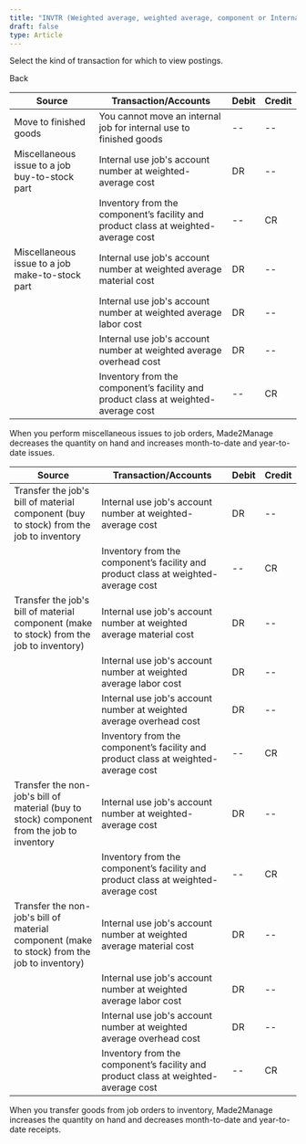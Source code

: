 ```yaml
---
title: "INVTR (Weighted average, weighted average, component or Internal job for internal use)"
draft: false
type: Article
---
```


Select the kind of transaction for which to view postings. 

Back

| Source                                          | Transaction/Accounts                                                               | Debit | Credit |
|-------------------------------------------------|------------------------------------------------------------------------------------|-------|--------|
| Move to finished goods                          | You cannot move an internal job for internal use to finished goods                 | --    | --     |
| Miscellaneous issue to a job buy-to-stock part  | Internal use job's account number at weighted-average cost                         | DR    | --     |
|                                                 | Inventory from the component’s facility and product class at weighted-average cost | --    | CR     |
| Miscellaneous issue to a job make-to-stock part | Internal use job's account number at weighted average material cost                | DR    | --     |
|                                                 | Internal use job's account number at weighted average labor cost                   | DR    | --     |
|                                                 | Internal use job's account number at weighted average overhead cost                | DR    | --     |
|                                                 | Inventory from the component’s facility and product class at weighted-average cost | --    | CR     |

When you perform miscellaneous issues to job orders, Made2Manage decreases the quantity on hand and increases month-to-date and year-to-date issues.

| Source                                                                                       | Transaction/Accounts                                                               | Debit | Credit |
|----------------------------------------------------------------------------------------------|------------------------------------------------------------------------------------|-------|--------|
| Transfer the job's bill of material component (buy to stock) from the job to inventory       | Internal use job's account number at weighted-average cost                         | DR    | --     |
|                                                                                              | Inventory from the component’s facility and product class at weighted-average cost | --    | CR     |
| Transfer the job's bill of material component (make to stock) from the job to inventory)     | Internal use job's account number at weighted average material cost                | DR    | --     |
|                                                                                              | Internal use job's account number at weighted average labor cost                   | DR    | --     |
|                                                                                              | Internal use job's account number at weighted average overhead cost                | DR    | --     |
|                                                                                              | Inventory from the component’s facility and product class at weighted-average cost | --    | CR     |
| Transfer the non-job's bill of material (buy to stock) component from the job to inventory   | Internal use job's account number at weighted-average cost                         | DR    | --     |
|                                                                                              | Inventory from the component’s facility and product class at weighted-average cost | --    | CR     |
| Transfer the non-job's bill of material component (make to stock) from the job to inventory) | Internal use job's account number at weighted average material cost                | DR    | --     |
|                                                                                              | Internal use job's account number at weighted average labor cost                   | DR    | --     |
|                                                                                              | Internal use job's account number at weighted average overhead cost                | DR    | --     |
|                                                                                              | Inventory from the component’s facility and product class at weighted-average cost | --    | CR     |

When you transfer goods from job orders to inventory, Made2Manage increases the quantity on hand and decreases month-to-date and year-to-date receipts.